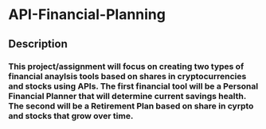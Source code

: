# API-Financial-Planning
## Description 
### This project/assignment will focus on creating two types of financial anaylsis tools based on shares in cryptocurrencies and stocks using APIs. The first financial tool will be a Personal Financial Planner that will determine current savings health. The second will be a Retirement Plan based on share in cyrpto and stocks that grow over time. 

